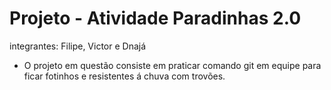 # Projeto - Atividade Paradinhas 2.0

integrantes: Filipe, Victor e Dnajá

- O projeto em questão consiste em praticar comando git em equipe para ficar fotinhos e resistentes á chuva com trovões.